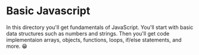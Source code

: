 # Basic Javascript

In this directory you'll get fundamentals of JavaScript. You'll start with basic data structures such as numbers and strings.
Then you'll get code implementaion arrays, objects, functions, loops, if/else statements, and more. 😁
